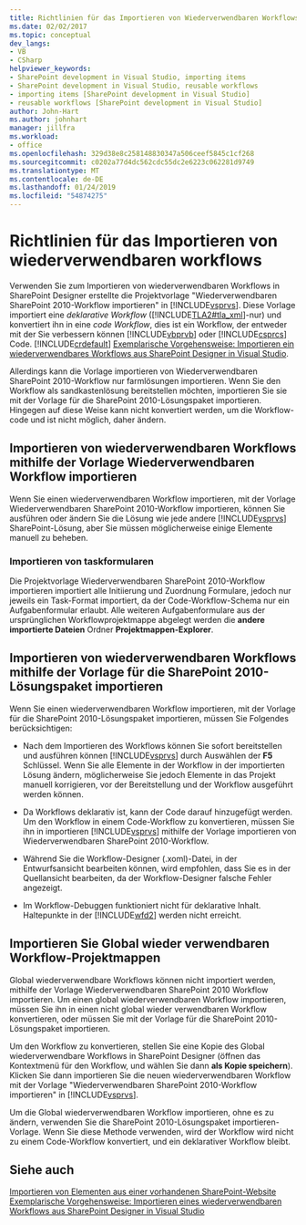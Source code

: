```yaml
---
title: Richtlinien für das Importieren von Wiederverwendbaren Workflows | Microsoft-Dokumentation
ms.date: 02/02/2017
ms.topic: conceptual
dev_langs:
- VB
- CSharp
helpviewer_keywords:
- SharePoint development in Visual Studio, importing items
- SharePoint development in Visual Studio, reusable workflows
- importing items [SharePoint development in Visual Studio]
- reusable workflows [SharePoint development in Visual Studio]
author: John-Hart
ms.author: johnhart
manager: jillfra
ms.workload:
- office
ms.openlocfilehash: 329d38e8c258148830347a506ceef5845c1cf268
ms.sourcegitcommit: c0202a77d4dc562cdc55dc2e6223c062281d9749
ms.translationtype: MT
ms.contentlocale: de-DE
ms.lasthandoff: 01/24/2019
ms.locfileid: "54874275"
---
```

# <a name="guidelines-for-importing-reusable-workflows"></a>Richtlinien für das Importieren von wiederverwendbaren workflows
  Verwenden Sie zum Importieren von wiederverwendbaren Workflows in SharePoint Designer erstellte die Projektvorlage "Wiederverwendbaren SharePoint 2010-Workflow importieren" in [!INCLUDE[vsprvs](../sharepoint/includes/vsprvs-md.md)]. Diese Vorlage importiert eine *deklarative* *Workflow* ([!INCLUDE[TLA2#tla_xml](../sharepoint/includes/tla2sharptla-xml-md.md)]-nur) und konvertiert ihn in eine *code Workflow*, dies ist ein Workflow, der entweder mit der Sie verbessern können [!INCLUDE[vbprvb](../sharepoint/includes/vbprvb-md.md)] oder [!INCLUDE[csprcs](../sharepoint/includes/csprcs-md.md)] Code. [!INCLUDE[crdefault](../sharepoint/includes/crdefault-md.md)] [Exemplarische Vorgehensweise: Importieren ein wiederverwendbares Workflows aus SharePoint Designer in Visual Studio](../sharepoint/walkthrough-import-a-sharepoint-designer-reusable-workflow-into-visual-studio.md).  
  
 Allerdings kann die Vorlage importieren von Wiederverwendbaren SharePoint 2010-Workflow nur farmlösungen importieren. Wenn Sie den Workflow als sandkastenlösung bereitstellen möchten, importieren Sie sie mit der Vorlage für die SharePoint 2010-Lösungspaket importieren. Hingegen auf diese Weise kann nicht konvertiert werden, um die Workflow-code und ist nicht möglich, daher ändern.  
  
## <a name="import-reusable-workflows-by-using-the-import-reusable-workflow-template"></a>Importieren von wiederverwendbaren Workflows mithilfe der Vorlage Wiederverwendbaren Workflow importieren
 Wenn Sie einen wiederverwendbaren Workflow importieren, mit der Vorlage Wiederverwendbaren SharePoint 2010-Workflow importieren, können Sie ausführen oder ändern Sie die Lösung wie jede andere [!INCLUDE[vsprvs](../sharepoint/includes/vsprvs-md.md)] SharePoint-Lösung, aber Sie müssen möglicherweise einige Elemente manuell zu beheben.  
  
### <a name="import-task-forms"></a>Importieren von taskformularen
 Die Projektvorlage Wiederverwendbaren SharePoint 2010-Workflow importieren importiert alle Initiierung und Zuordnung Formulare, jedoch nur jeweils ein Task-Format importiert, da der Code-Workflow-Schema nur ein Aufgabenformular erlaubt. Alle weiteren Aufgabenformulare aus der ursprünglichen Workflowprojektmappe abgelegt werden die **andere importierte Dateien** Ordner **Projektmappen-Explorer**.  
  
## <a name="import-reusable-workflows-by-using-the-import-sharepoint-2010-solution-package-template"></a>Importieren von wiederverwendbaren Workflows mithilfe der Vorlage für die SharePoint 2010-Lösungspaket importieren
 Wenn Sie einen wiederverwendbaren Workflow importieren, mit der Vorlage für die SharePoint 2010-Lösungspaket importieren, müssen Sie Folgendes berücksichtigen:  
  
-   Nach dem Importieren des Workflows können Sie sofort bereitstellen und ausführen können [!INCLUDE[vsprvs](../sharepoint/includes/vsprvs-md.md)] durch Auswählen der **F5** Schlüssel. Wenn Sie alle Elemente in der Workflow in der importierten Lösung ändern, möglicherweise Sie jedoch Elemente in das Projekt manuell korrigieren, vor der Bereitstellung und der Workflow ausgeführt werden können.  
  
-   Da Workflows deklarativ ist, kann der Code darauf hinzugefügt werden. Um den Workflow in einem Code-Workflow zu konvertieren, müssen Sie ihn in importieren [!INCLUDE[vsprvs](../sharepoint/includes/vsprvs-md.md)] mithilfe der Vorlage importieren von Wiederverwendbaren SharePoint 2010-Workflow.  
  
-   Während Sie die Workflow-Designer (.xoml)-Datei, in der Entwurfsansicht bearbeiten können, wird empfohlen, dass Sie es in der Quellansicht bearbeiten, da der Workflow-Designer falsche Fehler angezeigt.  
  
-   Im Workflow-Debuggen funktioniert nicht für deklarative Inhalt. Haltepunkte in der [!INCLUDE[wfd2](../sharepoint/includes/wfd2-md.md)] werden nicht erreicht.  
  
## <a name="import-globally-reusable-workflow-solutions"></a>Importieren Sie Global wieder verwendbaren Workflow-Projektmappen
 Global wiederverwendbare Workflows können nicht importiert werden, mithilfe der Vorlage Wiederverwendbaren SharePoint 2010 Workflow importieren. Um einen global wiederverwendbaren Workflow importieren, müssen Sie ihn in einen nicht global wieder verwendbaren Workflow konvertieren, oder müssen Sie mit der Vorlage für die SharePoint 2010-Lösungspaket importieren.  
  
 Um den Workflow zu konvertieren, stellen Sie eine Kopie des Global wiederverwendbare Workflows in SharePoint Designer (öffnen das Kontextmenü für den Workflow, und wählen Sie dann **als Kopie speichern**). Klicken Sie dann importieren Sie die neuen wiederverwendbaren Workflow mit der Vorlage "Wiederverwendbaren SharePoint 2010-Workflow importieren" in [!INCLUDE[vsprvs](../sharepoint/includes/vsprvs-md.md)].  
  
 Um die Global wiederverwendbaren Workflow importieren, ohne es zu ändern, verwenden Sie die SharePoint 2010-Lösungspaket importieren-Vorlage. Wenn Sie diese Methode verwenden, wird der Workflow wird nicht zu einem Code-Workflow konvertiert, und ein deklarativer Workflow bleibt.  
  
## <a name="see-also"></a>Siehe auch
 [Importieren von Elementen aus einer vorhandenen SharePoint-Website](../sharepoint/importing-items-from-an-existing-sharepoint-site.md)   
 [Exemplarische Vorgehensweise: Importieren eines wiederverwendbaren Workflows aus SharePoint Designer in Visual Studio](../sharepoint/walkthrough-import-a-sharepoint-designer-reusable-workflow-into-visual-studio.md)  
